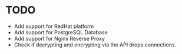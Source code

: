 # TODO

- Add support for RedHat platform
- Add support for PostgreSQL Database
- Add support for Nginx Reverse Proxy
- Check if decrypting and encrypting via the API drops connections.
